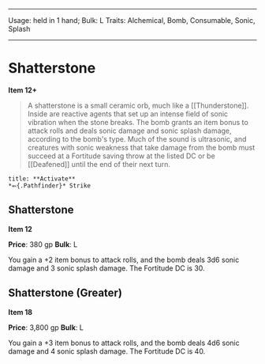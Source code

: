 
---
Usage: held in 1 hand;
Bulk: L
Traits: Alchemical, Bomb, Consumable, Sonic, Splash

---

# Shatterstone

**Item 12+**

> A shatterstone is a small ceramic orb, much like a [[Thunderstone]]. Inside are reactive agents that set up an intense field of sonic vibration when the stone breaks. The bomb grants an item bonus to attack rolls and deals sonic damage and sonic splash damage, according to the bomb's type. Much of the sound is ultrasonic, and creatures with sonic weakness that take damage from the bomb must succeed at a Fortitude saving throw at the listed DC or be [[Deafened]] until the end of their next turn.

```ad-embed-ability
title: **Activate**
*⬻{.Pathfinder}* Strike 
```

## Shatterstone

**Item 12**

**Price**: 380 gp
**Bulk**: L

You gain a +2 item bonus to attack rolls, and the bomb deals 3d6 sonic damage and 3 sonic splash damage. The Fortitude DC is 30.

## Shatterstone (Greater)

**Item 18**

**Price**: 3,800 gp
**Bulk**: L

You gain a +3 item bonus to attack rolls, and the bomb deals 4d6 sonic damage and 4 sonic splash damage. The Fortitude DC is 40.
